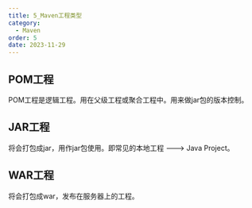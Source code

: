 ```yaml
---
title: 5_Maven工程类型
category:
  - Maven
order: 5
date: 2023-11-29
---
```


<!-- more -->

## POM工程

POM工程是逻辑工程。用在父级工程或聚合工程中。用来做jar包的版本控制。

## JAR工程

将会打包成jar，用作jar包使用。即常见的本地工程 ---> Java Project。

## WAR工程

将会打包成war，发布在服务器上的工程。
